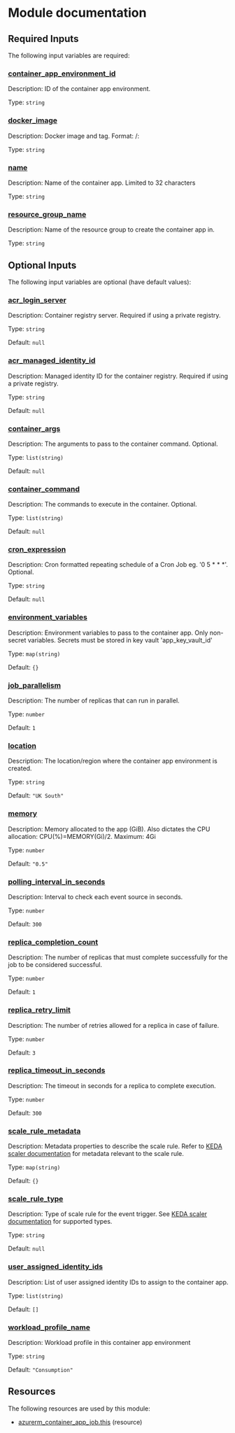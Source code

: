 # Module documentation

## Required Inputs

The following input variables are required:

### <a name="input_container_app_environment_id"></a> [container\_app\_environment\_id](#input\_container\_app\_environment\_id)

Description: ID of the container app environment.

Type: `string`

### <a name="input_docker_image"></a> [docker\_image](#input\_docker\_image)

Description: Docker image and tag. Format: <registry>/<repository>:<tag>

Type: `string`

### <a name="input_name"></a> [name](#input\_name)

Description: Name of the container app. Limited to 32 characters

Type: `string`

### <a name="input_resource_group_name"></a> [resource\_group\_name](#input\_resource\_group\_name)

Description: Name of the resource group to create the container app in.

Type: `string`

## Optional Inputs

The following input variables are optional (have default values):

### <a name="input_acr_login_server"></a> [acr\_login\_server](#input\_acr\_login\_server)

Description: Container registry server. Required if using a private registry.

Type: `string`

Default: `null`

### <a name="input_acr_managed_identity_id"></a> [acr\_managed\_identity\_id](#input\_acr\_managed\_identity\_id)

Description: Managed identity ID for the container registry. Required if using a private registry.

Type: `string`

Default: `null`

### <a name="input_container_args"></a> [container\_args](#input\_container\_args)

Description: The arguments to pass to the container command. Optional.

Type: `list(string)`

Default: `null`

### <a name="input_container_command"></a> [container\_command](#input\_container\_command)

Description: The commands to execute in the container. Optional.

Type: `list(string)`

Default: `null`

### <a name="input_cron_expression"></a> [cron\_expression](#input\_cron\_expression)

Description: Cron formatted repeating schedule of a Cron Job eg. '0 5 * * *'. Optional.

Type: `string`

Default: `null`

### <a name="input_environment_variables"></a> [environment\_variables](#input\_environment\_variables)

Description: Environment variables to pass to the container app. Only non-secret variables. Secrets must be stored in key vault 'app\_key\_vault\_id'

Type: `map(string)`

Default: `{}`

### <a name="input_job_parallelism"></a> [job\_parallelism](#input\_job\_parallelism)

Description: The number of replicas that can run in parallel.

Type: `number`

Default: `1`

### <a name="input_location"></a> [location](#input\_location)

Description: The location/region where the container app environment is created.

Type: `string`

Default: `"UK South"`

### <a name="input_memory"></a> [memory](#input\_memory)

Description: Memory allocated to the app (GiB). Also dictates the CPU allocation: CPU(%)=MEMORY(Gi)/2. Maximum: 4Gi

Type: `number`

Default: `"0.5"`

### <a name="input_polling_interval_in_seconds"></a> [polling\_interval\_in\_seconds](#input\_polling\_interval\_in\_seconds)

Description: Interval to check each event source in seconds.

Type: `number`

Default: `300`

### <a name="input_replica_completion_count"></a> [replica\_completion\_count](#input\_replica\_completion\_count)

Description: The number of replicas that must complete successfully for the job to be considered successful.

Type: `number`

Default: `1`

### <a name="input_replica_retry_limit"></a> [replica\_retry\_limit](#input\_replica\_retry\_limit)

Description: The number of retries allowed for a replica in case of failure.

Type: `number`

Default: `3`

### <a name="input_replica_timeout_in_seconds"></a> [replica\_timeout\_in\_seconds](#input\_replica\_timeout\_in\_seconds)

Description: The timeout in seconds for a replica to complete execution.

Type: `number`

Default: `300`

### <a name="input_scale_rule_metadata"></a> [scale\_rule\_metadata](#input\_scale\_rule\_metadata)

Description: Metadata properties to describe the scale rule. Refer to [KEDA scaler documentation](https://keda.sh/docs/2.17/scalers/) for metadata relevant to the scale rule.

Type: `map(string)`

Default: `{}`

### <a name="input_scale_rule_type"></a> [scale\_rule\_type](#input\_scale\_rule\_type)

Description: Type of scale rule for the event trigger. See [KEDA scaler documentation](https://keda.sh/docs/2.17/scalers/) for supported types.

Type: `string`

Default: `null`

### <a name="input_user_assigned_identity_ids"></a> [user\_assigned\_identity\_ids](#input\_user\_assigned\_identity\_ids)

Description: List of user assigned identity IDs to assign to the container app.

Type: `list(string)`

Default: `[]`

### <a name="input_workload_profile_name"></a> [workload\_profile\_name](#input\_workload\_profile\_name)

Description: Workload profile in this container app environment

Type: `string`

Default: `"Consumption"`


## Resources

The following resources are used by this module:

- [azurerm_container_app_job.this](https://registry.terraform.io/providers/hashicorp/azurerm/latest/docs/resources/container_app_job) (resource)
